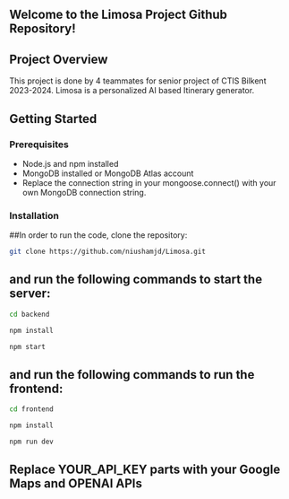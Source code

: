 ## Welcome to the Limosa Project Github Repository!
## Project Overview
This project is done by 4 teammates for senior project of CTIS Bilkent 2023-2024.
Limosa is a personalized AI based Itinerary generator.
## Getting Started

### Prerequisites
- Node.js and npm installed
- MongoDB installed or MongoDB Atlas account
- Replace the connection string in your mongoose.connect() with your own MongoDB connection string.

### Installation
##In order to run the code, clone the repository: 
 ```sh
git clone https://github.com/niushamjd/Limosa.git
```
## and run the following commands to start the server:
```sh
cd backend
```
```sh
npm install
```
```sh
npm start
```
## and run the following commands to run the frontend: 
```sh
cd frontend
```
```sh
npm install
```
```sh
npm run dev
```

## Replace YOUR_API_KEY parts with your Google Maps and OPENAI APIs